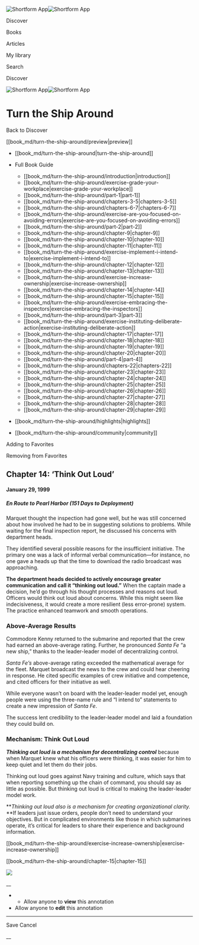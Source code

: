 ![Shortform App](/img/logo.36a2399e.svg)![Shortform App](/img/logo-dark.70c1b072.svg)

Discover

Books

Articles

My library

Search

Discover

![Shortform App](/img/logo.36a2399e.svg)![Shortform App](/img/logo-dark.70c1b072.svg)

# Turn the Ship Around

Back to Discover

[[book_md/turn-the-ship-around/preview|preview]]

  * [[book_md/turn-the-ship-around|turn-the-ship-around]]
  * Full Book Guide

    * [[book_md/turn-the-ship-around/introduction|introduction]]
    * [[book_md/turn-the-ship-around/exercise-grade-your-workplace|exercise-grade-your-workplace]]
    * [[book_md/turn-the-ship-around/part-1|part-1]]
    * [[book_md/turn-the-ship-around/chapters-3-5|chapters-3-5]]
    * [[book_md/turn-the-ship-around/chapters-6-7|chapters-6-7]]
    * [[book_md/turn-the-ship-around/exercise-are-you-focused-on-avoiding-errors|exercise-are-you-focused-on-avoiding-errors]]
    * [[book_md/turn-the-ship-around/part-2|part-2]]
    * [[book_md/turn-the-ship-around/chapter-9|chapter-9]]
    * [[book_md/turn-the-ship-around/chapter-10|chapter-10]]
    * [[book_md/turn-the-ship-around/chapter-11|chapter-11]]
    * [[book_md/turn-the-ship-around/exercise-implement-i-intend-to|exercise-implement-i-intend-to]]
    * [[book_md/turn-the-ship-around/chapter-12|chapter-12]]
    * [[book_md/turn-the-ship-around/chapter-13|chapter-13]]
    * [[book_md/turn-the-ship-around/exercise-increase-ownership|exercise-increase-ownership]]
    * [[book_md/turn-the-ship-around/chapter-14|chapter-14]]
    * [[book_md/turn-the-ship-around/chapter-15|chapter-15]]
    * [[book_md/turn-the-ship-around/exercise-embracing-the-inspectors|exercise-embracing-the-inspectors]]
    * [[book_md/turn-the-ship-around/part-3|part-3]]
    * [[book_md/turn-the-ship-around/exercise-instituting-deliberate-action|exercise-instituting-deliberate-action]]
    * [[book_md/turn-the-ship-around/chapter-17|chapter-17]]
    * [[book_md/turn-the-ship-around/chapter-18|chapter-18]]
    * [[book_md/turn-the-ship-around/chapter-19|chapter-19]]
    * [[book_md/turn-the-ship-around/chapter-20|chapter-20]]
    * [[book_md/turn-the-ship-around/part-4|part-4]]
    * [[book_md/turn-the-ship-around/chapters-22|chapters-22]]
    * [[book_md/turn-the-ship-around/chapter-23|chapter-23]]
    * [[book_md/turn-the-ship-around/chapter-24|chapter-24]]
    * [[book_md/turn-the-ship-around/chapter-25|chapter-25]]
    * [[book_md/turn-the-ship-around/chapter-26|chapter-26]]
    * [[book_md/turn-the-ship-around/chapter-27|chapter-27]]
    * [[book_md/turn-the-ship-around/chapter-28|chapter-28]]
    * [[book_md/turn-the-ship-around/chapter-29|chapter-29]]
  * [[book_md/turn-the-ship-around/highlights|highlights]]
  * [[book_md/turn-the-ship-around/community|community]]



Adding to Favorites 

Removing from Favorites 

## Chapter 14: ‘Think Out Loud’

#### January 29, 1999

##### En Route to Pearl Harbor (151 Days to Deployment)

Marquet thought the inspection had gone well, but he was still concerned about how involved he had to be in suggesting solutions to problems. While waiting for the final inspection report, he discussed his concerns with department heads.

They identified several possible reasons for the insufficient initiative. The primary one was a lack of informal verbal communication—for instance, no one gave a heads up that the time to download the radio broadcast was approaching.

**The department heads decided to actively encourage greater communication and call it “thinking out loud.”** When the captain made a decision, he’d go through his thought processes and reasons out loud. Officers would think out loud about concerns. While this might seem like indecisiveness, it would create a more resilient (less error-prone) system. The practice enhanced teamwork and smooth operations.

### Above-Average Results

Commodore Kenny returned to the submarine and reported that the crew had earned an above-average rating. Further, he pronounced _Santa Fe_ “a new ship,” thanks to the leader-leader model of decentralizing control.

_Santa Fe’s_ above-average rating exceeded the mathematical average for the fleet. Marquet broadcast the news to the crew and could hear cheering in response. He cited specific examples of crew initiative and competence, and cited officers for their initiative as well.

While everyone wasn’t on board with the leader-leader model yet, enough people were using the three-name rule and “I intend to” statements to create a new impression of _Santa Fe_.

The success lent credibility to the leader-leader model and laid a foundation they could build on.

### Mechanism: Think Out Loud

**_Thinking out loud is a mechanism for decentralizing control_** because when Marquet knew what his officers were thinking, it was easier for him to keep quiet and let them do their jobs.

Thinking out loud goes against Navy training and culture, which says that when reporting something up the chain of command, you should say as little as possible. But thinking out loud is critical to making the leader-leader model work.

**_Thinking out loud also is a mechanism for creating organizational clarity._ **If leaders just issue orders, people don’t need to understand your objectives. But in complicated environments like those in which submarines operate, it’s critical for leaders to share their experience and background information.

[[book_md/turn-the-ship-around/exercise-increase-ownership|exercise-increase-ownership]]

[[book_md/turn-the-ship-around/chapter-15|chapter-15]]

![](https://bat.bing.com/action/0?ti=56018282&Ver=2&mid=1e90aa79-ff84-4f22-a30d-ff5be549f515&sid=72e6e650642c11eeb2dd2161d176fe8d&vid=72e70890642c11eeb72d79fe7b6df2c6&vids=0&msclkid=N&pi=0&lg=en-US&sw=800&sh=600&sc=24&nwd=1&tl=Shortform%20%7C%20Book&p=https%3A%2F%2Fwww.shortform.com%2Fapp%2Fbook%2Fturn-the-ship-around%2Fchapter-14&r=&lt=1282&evt=pageLoad&sv=1&rn=750220)

__

  *   * Allow anyone to **view** this annotation
  * Allow anyone to **edit** this annotation



* * *

Save Cancel

__



